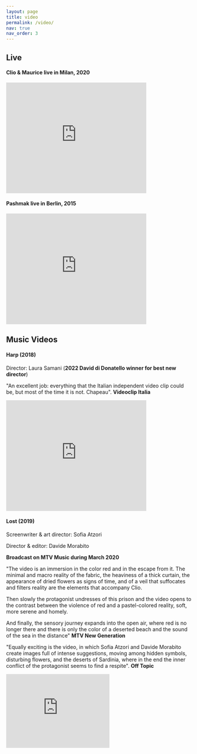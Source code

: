 ```yaml
---
layout: page
title: video
permalink: /video/
nav: true
nav_order: 3
---
```


## Live

#### Clio & Maurice live in Milan, 2020

<iframe width="380" height="300" src="https://www.youtube.com/embed/NHqgISJTMMk" frameborder="0" allow="autoplay; encrypted-media" allowfullscreen=""></iframe>

#### Pashmak live in Berlin, 2015

<iframe width="380" height="300" src="https://www.youtube.com/embed/e4Cz5-pweis" frameborder="0" allow="autoplay; encrypted-media" allowfullscreen=""></iframe>


## Music Videos

#### Harp (2018)

Director: Laura Samani (__2022 David di Donatello winner for best new director__)

"An excellent job: everything that the Italian independent video clip could be, but most of the time it is not. Chapeau". <b>Videoclip Italia</b>

<iframe width="380" height="300" src="https://www.youtube.com/embed/hkIo8ApW5Jo" frameborder="0" allow="autoplay; encrypted-media" allowfullscreen=""></iframe>

#### Lost (2019)

Screenwriter & art director: Sofia Atzori

Director & editor: Davide Morabito

__Broadcast on MTV Music during March 2020__

"The video is an immersion in the color red and in the escape from it. The minimal and macro reality of the fabric, the heaviness of a thick curtain, the appearance of dried flowers as signs of time, and of a veil that suffocates and filters reality are the elements that accompany Clio. 

Then slowly the protagonist undresses of this prison and the video opens to the contrast between the violence of red and a pastel-colored reality, soft, more serene and homely.

And finally, the sensory journey expands into the open air, where red is no longer there and there is only the color of a deserted beach and the sound of the sea in the distance" <b>MTV New Generation</b>

"Equally exciting is the video, in which Sofia Atzori and Davide Morabito create images full of intense suggestions, moving among hidden symbols, disturbing flowers, and the deserts of Sardinia, where in the end the inner conflict of the protagonist seems to find a respite". <b>Off Topic</b>

<iframe width="280" height="200" src="https://www.youtube.com/embed/_Sn1xplQkI" frameborder="0" allow="autoplay; encrypted-media" allowfullscreen=""></iframe>



















